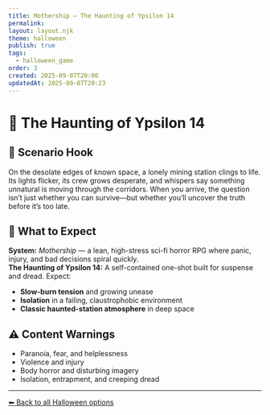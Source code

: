 ```yaml
---
title: Mothership — The Haunting of Ypsilon 14
permalink:
layout: layout.njk
theme: halloween
publish: true
tags:
  - halloween_game
order: 3
created: 2025-09-07T20:00
updatedAt: 2025-09-07T20:23
---
```


# 👻 The Haunting of Ypsilon 14

## 🌌 Scenario Hook
On the desolate edges of known space, a lonely mining station clings to life. Its lights flicker, its crew grows desperate, and whispers say something unnatural is moving through the corridors. When you arrive, the question isn’t just whether you can survive—but whether you’ll uncover the truth before it’s too late.

## 🧰 What to Expect
**System:** *Mothership* — a lean, high-stress sci-fi horror RPG where panic, injury, and bad decisions spiral quickly.  
**The Haunting of Ypsilon 14:** A self-contained one-shot built for suspense and dread. Expect:  
- **Slow-burn tension** and growing unease  
- **Isolation** in a failing, claustrophobic environment  
- **Classic haunted-station atmosphere** in deep space  

## ⚠️ Content Warnings
- Paranoia, fear, and helplessness  
- Violence and injury  
- Body horror and disturbing imagery  
- Isolation, entrapment, and creeping dread  

---

[⬅ Back to all Halloween options](/vault/halloween/)
